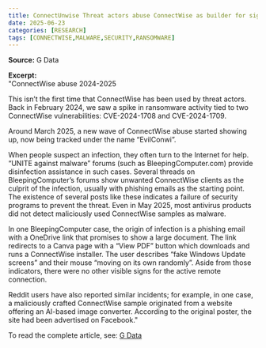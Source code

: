 ```yaml
---
title: ConnectUnwise Threat actors abuse ConnectWise as builder for signed malware
date: 2025-06-23
categories: [RESEARCH]
tags: [CONNECTWISE,MALWARE,SECURITY,RANSOMWARE]
---
```


**Source:** G Data  

**Excerpt:**  
"ConnectWise abuse 2024-2025  

This isn’t the first time that ConnectWise has been used by threat actors. Back in February 2024, we saw a spike in ransomware activity tied to two ConnectWise vulnerabilities: CVE-2024-1708 and CVE-2024-1709.  

Around March 2025, a new wave of ConnectWise abuse started showing up, now being tracked under the name “EvilConwi”.  

When people suspect an infection, they often turn to the Internet for help. “UNITE against malware” forums (such as BleepingComputer.com) provide disinfection assistance in such cases. Several threads on BleepingComputer’s forums show unwanted ConnectWise clients as the culprit of the infection, usually with phishing emails as the starting point. The existence of several posts like these indicates a failure of security programs to prevent the threat. Even in May 2025, most antivirus products did not detect maliciously used ConnectWise samples as malware.  

In one BleepingComputer case, the origin of infection is a phishing email with a OneDrive link that promises to show a large document. The link redirects to a Canva page with a “View PDF” button which downloads and runs a ConnectWise installer. The user describes “fake Windows Update screens” and their mouse “moving on its own randomly”. Aside from those indicators, there were no other visible signs for the active remote connection.  

Reddit users have also reported similar incidents; for example, in one case, a maliciously crafted ConnectWise sample originated from a website offering an AI-based image converter. According to the original poster, the site had been advertised on Facebook."  

To read the complete article, see: [G Data](https://www.gdatasoftware.com/blog/2025/06/38218-connectwise-abuse-malware)  
